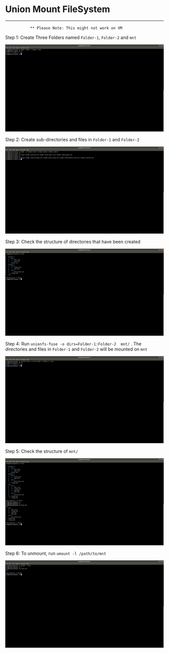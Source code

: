 # Union Mount FileSystem

---

               ** Please Note: This might not work on VM

Step 1: Create Three Folders named `Folder-1`,  `Folder-2` and `mnt`

![](img/ufs-1.png)


Step 2: Create sub-directories and files in `Folder-1` and `Folder-2`

![](img/ufs-2.png)

        
Step 3: Check the structure of directories that have been created

![](img/ufs-3.png)

        
Step 4: Run `unionfs-fuse -o dirs=Folder-1:Folder-2  mnt/` . The directories and files in `Folder-1` and `Folder-2` will be mounted on `mnt`

![](img/ufs-4.png)
        

Step 5: Check the structure of `mnt/` 

![](img/ufs-5.png)

        
Step 6: To unmount, run `umount -l /path/to/mnt`

![](img/ufs-6.png)

